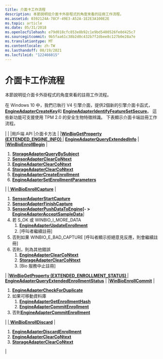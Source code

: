 ```yaml
---
title: 介面卡工作流程
description: 本節說明從介面卡外掛程式的角度來看的註冊工作流程。
ms.assetid: 0392124A-78CF-49E3-A52A-1E2E3A100E2E
ms.topic: article
ms.date: 05/31/2018
ms.openlocfilehash: e79d018cfc853e8b92c1e9bd5400526fe0d425c7
ms.sourcegitcommit: 9b5faa61c38b2d0c432b7f2dbee8c127b0e28a7e
ms.translationtype: MT
ms.contentlocale: zh-TW
ms.lasthandoff: 08/19/2021
ms.locfileid: "122466015"
---
```

# <a name="adapter-workflow"></a>介面卡工作流程

本節說明從介面卡外掛程式的角度來看的註冊工作流程。

在 Windows 10 中，我們已執行 V4 引擎介面，提供2個新的引擎介面卡函式， [**EngineAdapterCreateKey**](/windows/desktop/api/Winbio_adapter/nc-winbio_adapter-pibio_engine_create_key_fn)和 [**EngineAdapterIdentifyFeatureSetSecure**](/windows/desktop/api/Winbio_adapter/nc-winbio_adapter-pibio_engine_identify_feature_set_secure_fn)。 這些新功能可支援使用 TPM 2.0 的安全生物特徵辨識。 下表顯示介面卡端註冊工作流程。




| | |用戶端 API |介面卡方法 | |<a href="/windows/desktop/api/Winbio/nf-winbio-winbiogetproperty"><strong>WinBioGetProperty (EXTENDED_ENGINE_INFO) </strong></a>  | <a href="/windows/desktop/api/Winbio_adapter/nc-winbio_adapter-pibio_engine_query_extended_info_fn"><strong>EngineAdapterQueryExtendedInfo</strong></a> | |<a href="/windows/desktop/api/Winbio/nf-winbio-winbioenrollbegin"><strong>WinBioEnrollBegin</strong></a> | <ol><li><a href="/windows/desktop/api/Winbio_adapter/nc-winbio_adapter-pibio_storage_query_by_subject_fn"><strong>StorageAdapterQueryBySubject</strong></a></li><li><a href="/windows/desktop/api/Winbio_adapter/nc-winbio_adapter-pibio_sensor_clear_context_fn"><strong>SensorAdapterClearCoNtext</strong></a></li><li><a href="/windows/desktop/api/Winbio_adapter/nc-winbio_adapter-pibio_engine_clear_context_fn"><strong>EngineAdapterClearCoNtext</strong></a></li><li><a href="/windows/desktop/api/Winbio_adapter/nc-winbio_adapter-pibio_storage_clear_context_fn"><strong>StorageAdapterClearCoNtext</strong></a></li><li><a href="/windows/desktop/api/Winbio_adapter/nc-winbio_adapter-pibio_engine_create_enrollment_fn"><strong>EngineAdapterCreateEnrollment</strong></a></li><li><a href="/windows/desktop/api/Winbio_adapter/nc-winbio_adapter-pibio_engine_set_enrollment_parameters_fn"><strong>EngineAdapterSetEnrollmentParameters</strong></a></li></ol> | |<a href="/windows/desktop/api/Winbio/nf-winbio-winbioenrollcapture"> <strong>WinBioEnrollCapture</strong></a> | <ol><li><a href="/windows/desktop/api/Winbio_adapter/nc-winbio_adapter-pibio_sensor_start_capture_fn"><strong>SensorAdapterStartCapture</strong></a></li><li><a href="/windows/desktop/api/Winbio_adapter/nc-winbio_adapter-pibio_sensor_finish_capture_fn"><strong>SensorAdapterFinishCapture</strong></a></li><li><a href="/windows/desktop/api/Winbio_adapter/nc-winbio_adapter-pibio_sensor_push_data_to_engine_fn"><strong>SensorAdapterPushDataToEngine</strong></a><strong>[- &gt; </strong> <a href="/windows/desktop/api/Winbio_adapter/nc-winbio_adapter-pibio_engine_accept_sample_data_fn"><strong>EngineAdapterAcceptSampleData</strong></a>]</li><li>若 S_OK 或 WINBIO_I_MORE_DATA<ol><li><a href="/windows/desktop/api/Winbio_adapter/nc-winbio_adapter-pibio_engine_update_enrollment_fn"><strong>EngineAdapterUpdateEnrollment</strong></a></li><li>[呼叫者繼續註冊]</li></ol></li><li>否則如果 WINBIO_E_BAD_CAPTURE [呼叫者顯示拒絕意見反應，則會繼續註冊] <br /></li><li>否則，則為其他錯誤<ol><li><a href="/windows/desktop/api/Winbio_adapter/nc-winbio_adapter-pibio_engine_clear_context_fn"><strong>EngineAdapterClearCoNtext</strong></a></li><li><a href="/windows/desktop/api/Winbio_adapter/nc-winbio_adapter-pibio_storage_clear_context_fn"><strong>StorageAdapterClearCoNtext</strong></a></li><li>[Bio 服務中止註冊]</li></ol></li></ol> | |<a href="/windows/desktop/api/Winbio/nf-winbio-winbiogetproperty"><strong>WinBioGetProperty (EXTENDED_ENROLLMENT_STATUS) </strong></a>  | <a href="/windows/desktop/api/Winbio_adapter/nc-winbio_adapter-pibio_engine_query_extended_enrollment_status_fn"><strong>EngineAdapterQueryExtendedEnrollmentStatus</strong></a> | |<a href="/windows/desktop/api/Winbio/nf-winbio-winbioenrollcommit"><strong>WinBioEnrollCommit</strong></a> | <ol><li><a href="/windows/desktop/api/Winbio_adapter/nc-winbio_adapter-pibio_engine_check_for_duplicate_fn"><strong>EngineAdapterCheckForDuplicate</strong></a></li><li>如果可移動資料庫<ol><li><a href="/windows/desktop/api/Winbio_adapter/nc-winbio_adapter-pibio_engine_get_enrollment_hash_fn"><strong>EngineAdapterGetEnrollmentHash</strong></a></li><li><a href="/windows/desktop/api/Winbio_adapter/nc-winbio_adapter-pibio_engine_commit_enrollment_fn"><strong>EngineAdapterCommitEnrollment</strong></a></li></ol></li><li>否則<a href="/windows/desktop/api/Winbio_adapter/nc-winbio_adapter-pibio_engine_commit_enrollment_fn"><strong>EngineAdapterCommitEnrollment</strong></a><br /></li></ol> | |<a href="/windows/desktop/api/Winbio/nf-winbio-winbioenrolldiscard"> <strong>WinBioEnrollDiscard</strong></a> | <ol><li><a href="/windows/desktop/api/Winbio_adapter/nc-winbio_adapter-pibio_engine_discard_enrollment_fn"><strong>EngineAdapterDiscardEnrollment</strong></a></li><li><a href="/windows/desktop/api/Winbio_adapter/nc-winbio_adapter-pibio_engine_clear_context_fn"><strong>EngineAdapterClearCoNtext</strong></a></li><li><a href="/windows/desktop/api/Winbio_adapter/nc-winbio_adapter-pibio_storage_clear_context_fn"><strong>StorageAdapterClearCoNtext</strong></a></li></ol> | 




 

 

 





